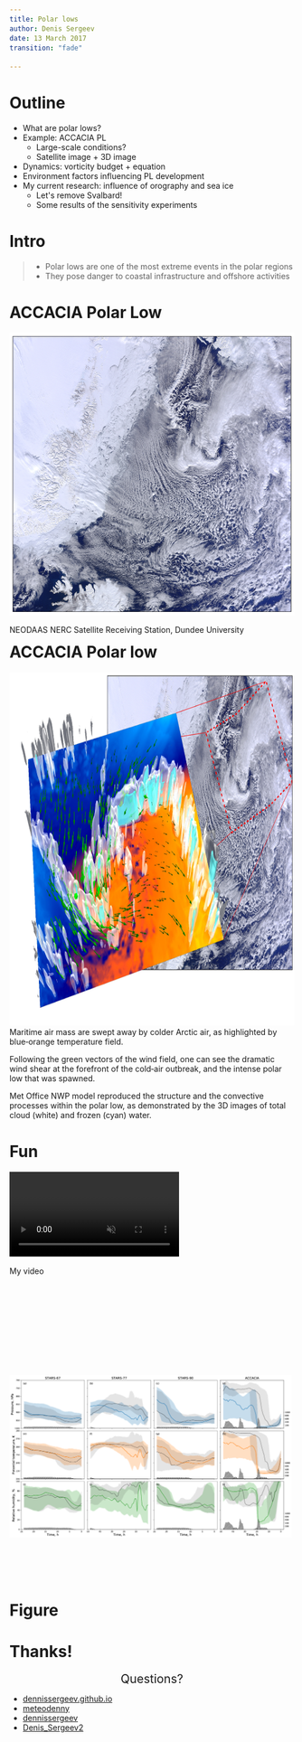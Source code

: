 ```yaml
---
title: Polar lows
author: Denis Sergeev
date: 13 March 2017
transition: "fade"

---
```

# Outline
* What are polar lows?
* Example: ACCACIA PL
    - Large-scale conditions?
    - Satellite image + 3D image
* Dynamics: vorticity budget + equation
* Environment factors influencing PL development
* My current research: influence of orography and sea ice
    - Let's remove Svalbard!
    - Some results of the sensitivity experiments

# Intro
> - Polar lows are one of the most extreme events in the polar regions
> - They pose danger to coastal infrastructure and offshore activities

# ACCACIA Polar Low
<div class="img-with-text" style="float: right;">
  <img src="media/modis.jpg" style="height:500px; width:600px;">
  <p>NEODAAS NERC Satellite Receiving Station, Dundee University</p>
</div>

# ACCACIA Polar low
<div style="float: right;">
  <img src="media/featured_image_lowres.jpg" style="height:625px; width:900px;">
</div>
<!--
<iframe src="media/scene.html" class="stretched" style="height:700px; width:900px"></iframe>
-->
<aside class="notes">
    <p>Maritime air mass are swept away by colder Arctic air, as highlighted by blue‐orange temperature field.</p>
    <p>Following the green vectors of the wind field, one can see the dramatic wind shear at the forefront of the cold‐air outbreak, and the intense polar low that was spawned.</p>
    <p>Met Office NWP model reproduced the structure and the convective processes within the polar low, as demonstrated by the 3D images of total cloud (white) and frozen (cyan) water.</p>
</aside>

# Fun
<div class="w45" style="display: inline-block; height: 360px; margin-right: 5px;">
  <video src="media/vort-stream-theta.mp4" width="100%" muted controls></video>
  <p>My video</p>
</div>
<div class="w45" style="display: inline-block; height: 360px; margin-right: 5px;">
  <img src="media/bt_median_pres_thta_relh_p0gt850.png">
</div>

# Figure

# Thanks!
<center class="fragment fade-in" style="font-size:150%;">
Questions?
</center>


<ul class="icon-list">
  <li><a href="https://dennissergeev.github.io"><i class="fa fa-globe -square fa-lg"></i>dennissergeev.github.io</a></li>
  <li><a href="https://twitter.com/meteodenny"><i class="fa fa-twitter -square fa-lg"></i>meteodenny</a></li>
  <li><a href="https://https://github.com/dennissergeev"><i class="fa fa-github -square fa-lg"></i>dennissergeev</a></li>
  <li><a href="https://www.researchgate.net/profile/Denis_Sergeev2"><i class="ai ai-researchgate -square fa-lg"></i>Denis_Sergeev2</a></li>
</ul>
